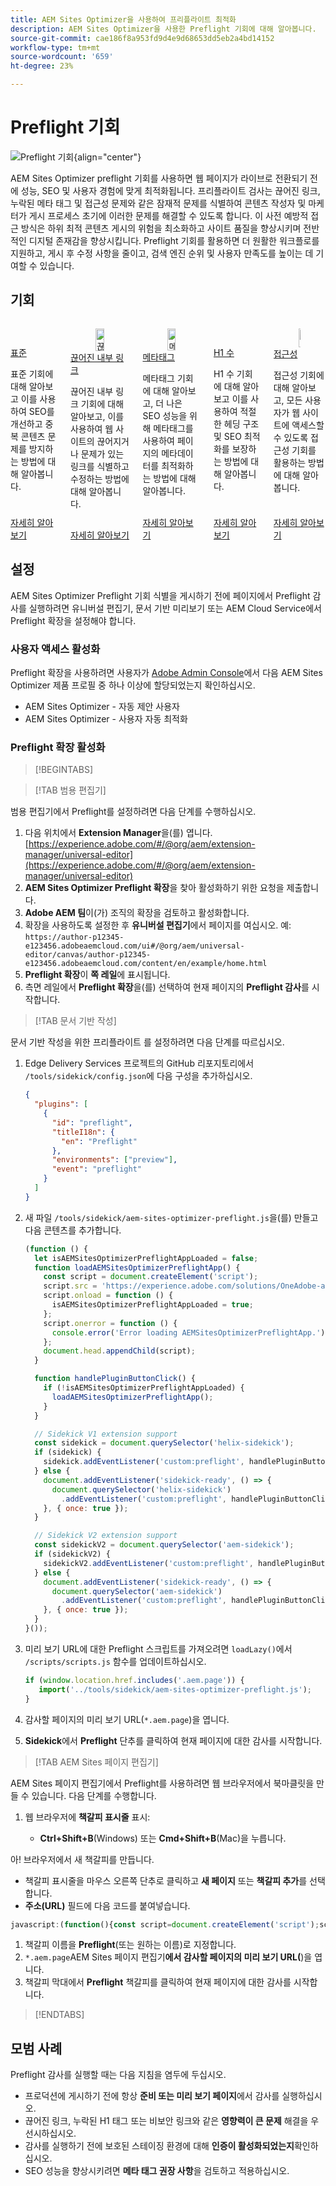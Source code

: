 ```yaml
---
title: AEM Sites Optimizer을 사용하여 프리플라이트 최적화
description: AEM Sites Optimizer을 사용한 Preflight 기회에 대해 알아봅니다.
source-git-commit: cae186f8a953fd9d4e9d68653dd5eb2a4bd14152
workflow-type: tm+mt
source-wordcount: '659'
ht-degree: 23%

---
```



# Preflight 기회

![Preflight 기회](./assets/preflight/hero.png){align="center"}

AEM Sites Optimizer preflight 기회를 사용하면 웹 페이지가 라이브로 전환되기 전에 성능, SEO 및 사용자 경험에 맞게 최적화됩니다. 프리플라이트 검사는 끊어진 링크, 누락된 메타 태그 및 접근성 문제와 같은 잠재적 문제를 식별하여 콘텐츠 작성자 및 마케터가 게시 프로세스 초기에 이러한 문제를 해결할 수 있도록 합니다. 이 사전 예방적 접근 방식은 하위 최적 콘텐츠 게시의 위험을 최소화하고 사이트 품질을 향상시키며 전반적인 디지털 존재감을 향상시킵니다. Preflight 기회를 활용하면 더 원활한 워크플로를 지원하고, 게시 후 수정 사항을 줄이고, 검색 엔진 순위 및 사용자 만족도를 높이는 데 기여할 수 있습니다.

## 기회

<!-- CARDS

* ../documentation/opportunities/invalid-or-missing-metadata.md
  {title=Canonical}
  {image=../assets/common/card-link.png}
* ../documentation/opportunities/broken-internal-links.md
  {title=Broken Internal Links}
  {image=../assets/common/card-link.png}
* ../documentation/opportunities/invalid-or-missing-metadata.md
  {title=Metatags}
  {image=../assets/common/card-code.png}
* ../documentation/opportunities/invalid-or-missing-metadata.md
  {title=H1 count}
  {image=../assets/common/card-code.png}
* ../documentation/opportunities/accessibility-issues.md
  {title=Accessibility}
  {image=../assets/common/card-puzzle.png}

-->
<!-- START CARDS HTML - DO NOT MODIFY BY HAND -->
<div class="columns">
    <div class="column is-half-tablet is-half-desktop is-one-third-widescreen" aria-label="Canonical">
        <div class="card" style="height: 100%; display: flex; flex-direction: column; height: 100%;">
            <div class="card-image">
                <figure class="image x-is-16by9">
                    <a href="../documentation/opportunities/invalid-or-missing-metadata.md" title="표준" target="_blank" rel="referrer">
                        <img class="is-bordered-r-small" src="../assets/common/card-link.png" alt="표준"
                             style="width: 100%; aspect-ratio: 16 / 9; object-fit: cover; overflow: hidden; display: block; margin: auto;">
                    </a>
                </figure>
            </div>
            <div class="card-content is-padded-small" style="display: flex; flex-direction: column; flex-grow: 1; justify-content: space-between;">
                <div class="top-card-content">
                    <p class="headline is-size-6 has-text-weight-bold">
                        <a href="../documentation/opportunities/invalid-or-missing-metadata.md" target="_blank" rel="referrer" title="표준">표준</a>
                    </p>
                    <p class="is-size-6">표준 기회에 대해 알아보고 이를 사용하여 SEO를 개선하고 중복 콘텐츠 문제를 방지하는 방법에 대해 알아봅니다.</p>
                </div>
                <a href="../documentation/opportunities/invalid-or-missing-metadata.md" target="_blank" rel="referrer" class="spectrum-Button spectrum-Button--outline spectrum-Button--primary spectrum-Button--sizeM" style="align-self: flex-start; margin-top: 1rem;">
                    <span class="spectrum-Button-label has-no-wrap has-text-weight-bold">자세히 알아보기</span>
                </a>
            </div>
        </div>
    </div>
    <div class="column is-half-tablet is-half-desktop is-one-third-widescreen" aria-label="Broken Internal Links">
        <div class="card" style="height: 100%; display: flex; flex-direction: column; height: 100%;">
            <div class="card-image">
                <figure class="image x-is-16by9">
                    <a href="../documentation/opportunities/broken-internal-links.md" title="끊어진 내부 링크" target="_blank" rel="referrer">
                        <img class="is-bordered-r-small" src="../assets/common/card-link.png" alt="끊어진 내부 링크"
                             style="width: 100%; aspect-ratio: 16 / 9; object-fit: cover; overflow: hidden; display: block; margin: auto;">
                    </a>
                </figure>
            </div>
            <div class="card-content is-padded-small" style="display: flex; flex-direction: column; flex-grow: 1; justify-content: space-between;">
                <div class="top-card-content">
                    <p class="headline is-size-6 has-text-weight-bold">
                        <a href="../documentation/opportunities/broken-internal-links.md" target="_blank" rel="referrer" title="끊어진 내부 링크">끊어진 내부 링크</a>
                    </p>
                    <p class="is-size-6">끊어진 내부 링크 기회에 대해 알아보고, 이를 사용하여 웹 사이트의 끊어지거나 문제가 있는 링크를 식별하고 수정하는 방법에 대해 알아봅니다.</p>
                </div>
                <a href="../documentation/opportunities/broken-internal-links.md" target="_blank" rel="referrer" class="spectrum-Button spectrum-Button--outline spectrum-Button--primary spectrum-Button--sizeM" style="align-self: flex-start; margin-top: 1rem;">
                    <span class="spectrum-Button-label has-no-wrap has-text-weight-bold">자세히 알아보기</span>
                </a>
            </div>
        </div>
    </div>
    <div class="column is-half-tablet is-half-desktop is-one-third-widescreen" aria-label="Metatags">
        <div class="card" style="height: 100%; display: flex; flex-direction: column; height: 100%;">
            <div class="card-image">
                <figure class="image x-is-16by9">
                    <a href="../documentation/opportunities/invalid-or-missing-metadata.md" title="메타태그" target="_blank" rel="referrer">
                        <img class="is-bordered-r-small" src="../assets/common/card-code.png" alt="메타태그"
                             style="width: 100%; aspect-ratio: 16 / 9; object-fit: cover; overflow: hidden; display: block; margin: auto;">
                    </a>
                </figure>
            </div>
            <div class="card-content is-padded-small" style="display: flex; flex-direction: column; flex-grow: 1; justify-content: space-between;">
                <div class="top-card-content">
                    <p class="headline is-size-6 has-text-weight-bold">
                        <a href="../documentation/opportunities/invalid-or-missing-metadata.md" target="_blank" rel="referrer" title="메타태그">메타태그</a>
                    </p>
                    <p class="is-size-6">메타태그 기회에 대해 알아보고, 더 나은 SEO 성능을 위해 메타태그를 사용하여 페이지의 메타데이터를 최적화하는 방법에 대해 알아봅니다.</p>
                </div>
                <a href="../documentation/opportunities/invalid-or-missing-metadata.md" target="_blank" rel="referrer" class="spectrum-Button spectrum-Button--outline spectrum-Button--primary spectrum-Button--sizeM" style="align-self: flex-start; margin-top: 1rem;">
                    <span class="spectrum-Button-label has-no-wrap has-text-weight-bold">자세히 알아보기</span>
                </a>
            </div>
        </div>
    </div>
    <div class="column is-half-tablet is-half-desktop is-one-third-widescreen" aria-label="H1 count">
        <div class="card" style="height: 100%; display: flex; flex-direction: column; height: 100%;">
            <div class="card-image">
                <figure class="image x-is-16by9">
                    <a href="../documentation/opportunities/invalid-or-missing-metadata.md" title="H1 수" target="_blank" rel="referrer">
                        <img class="is-bordered-r-small" src="../assets/common/card-code.png" alt="H1 수"
                             style="width: 100%; aspect-ratio: 16 / 9; object-fit: cover; overflow: hidden; display: block; margin: auto;">
                    </a>
                </figure>
            </div>
            <div class="card-content is-padded-small" style="display: flex; flex-direction: column; flex-grow: 1; justify-content: space-between;">
                <div class="top-card-content">
                    <p class="headline is-size-6 has-text-weight-bold">
                        <a href="../documentation/opportunities/invalid-or-missing-metadata.md" target="_blank" rel="referrer" title="H1 수">H1 수</a>
                    </p>
                    <p class="is-size-6">H1 수 기회에 대해 알아보고 이를 사용하여 적절한 헤딩 구조 및 SEO 최적화를 보장하는 방법에 대해 알아봅니다.</p>
                </div>
                <a href="../documentation/opportunities/invalid-or-missing-metadata.md" target="_blank" rel="referrer" class="spectrum-Button spectrum-Button--outline spectrum-Button--primary spectrum-Button--sizeM" style="align-self: flex-start; margin-top: 1rem;">
                    <span class="spectrum-Button-label has-no-wrap has-text-weight-bold">자세히 알아보기</span>
                </a>
            </div>
        </div>
    </div>
    <div class="column is-half-tablet is-half-desktop is-one-third-widescreen" aria-label="Accessibility">
        <div class="card" style="height: 100%; display: flex; flex-direction: column; height: 100%;">
            <div class="card-image">
                <figure class="image x-is-16by9">
                    <a href="../documentation/opportunities/accessibility-issues.md" title="접근성" target="_blank" rel="referrer">
                        <img class="is-bordered-r-small" src="../assets/common/card-puzzle.png" alt="접근성"
                             style="width: 100%; aspect-ratio: 16 / 9; object-fit: cover; overflow: hidden; display: block; margin: auto;">
                    </a>
                </figure>
            </div>
            <div class="card-content is-padded-small" style="display: flex; flex-direction: column; flex-grow: 1; justify-content: space-between;">
                <div class="top-card-content">
                    <p class="headline is-size-6 has-text-weight-bold">
                        <a href="../documentation/opportunities/accessibility-issues.md" target="_blank" rel="referrer" title="접근성">접근성</a>
                    </p>
                    <p class="is-size-6">접근성 기회에 대해 알아보고, 모든 사용자가 웹 사이트에 액세스할 수 있도록 접근성 기회를 활용하는 방법에 대해 알아봅니다.</p>
                </div>
                <a href="../documentation/opportunities/accessibility-issues.md" target="_blank" rel="referrer" class="spectrum-Button spectrum-Button--outline spectrum-Button--primary spectrum-Button--sizeM" style="align-self: flex-start; margin-top: 1rem;">
                    <span class="spectrum-Button-label has-no-wrap has-text-weight-bold">자세히 알아보기</span>
                </a>
            </div>
        </div>
    </div>

</div>
<!-- END CARDS HTML - DO NOT MODIFY BY HAND -->

## 설정

AEM Sites Optimizer Preflight 기회 식별을 게시하기 전에 페이지에서 Preflight 감사를 실행하려면 유니버설 편집기, 문서 기반 미리보기 또는 AEM Cloud Service에서 Preflight 확장을 설정해야 합니다.

### 사용자 액세스 활성화

Preflight 확장을 사용하려면 사용자가 [Adobe Admin Console](https://adminconsole.adobe.com)에서 다음 AEM Sites Optimizer 제품 프로필 중 하나 이상에 할당되었는지 확인하십시오.

* AEM Sites Optimizer - 자동 제안 사용자
* AEM Sites Optimizer - 사용자 자동 최적화

### Preflight 확장 활성화

>[!BEGINTABS]

>[!TAB 범용 편집기]

범용 편집기에서 Preflight를 설정하려면 다음 단계를 수행하십시오.

1. 다음 위치에서 **Extension Manager**을(를) 엽니다.
   [https://experience.adobe.com/#/@org/aem/extension-manager/universal-editor](https://experience.adobe.com/#/@org/aem/extension-manager/universal-editor)
1. **AEM Sites Optimizer Preflight 확장**&#x200B;을 찾아 활성화하기 위한 요청을 제출합니다.
1. **Adobe AEM 팀**&#x200B;이(가) 조직의 확장을 검토하고 활성화합니다.
1. 확장을 사용하도록 설정한 후 **유니버설 편집기**에서 페이지를 여십시오. 예:
   `https://author-p12345-e123456.adobeaemcloud.com/ui#/@org/aem/universal-editor/canvas/author-p12345-e123456.adobeaemcloud.com/content/en/example/home.html`
1. **Preflight 확장**&#x200B;이 **쪽 레일**&#x200B;에 표시됩니다.
1. 측면 레일에서 **Preflight 확장**&#x200B;을(를) 선택하여 현재 페이지의 **Preflight 감사**&#x200B;를 시작합니다.

>[!TAB 문서 기반 작성]

문서 기반 작성을 위한 프리플라이트 를 설정하려면 다음 단계를 따르십시오.

1. Edge Delivery Services 프로젝트의 GitHub 리포지토리에서 `/tools/sidekick/config.json`에 다음 구성을 추가하십시오.

   ```json
   {
     "plugins": [
       {
         "id": "preflight",
         "titleI18n": {
           "en": "Preflight"
         },
         "environments": ["preview"],
         "event": "preflight"
       }
     ]
   }
   ```

1. 새 파일 `/tools/sidekick/aem-sites-optimizer-preflight.js`을(를) 만들고 다음 콘텐츠를 추가합니다.

   ```javascript
   (function () {
     let isAEMSitesOptimizerPreflightAppLoaded = false;
     function loadAEMSitesOptimizerPreflightApp() {
       const script = document.createElement('script');
       script.src = 'https://experience.adobe.com/solutions/OneAdobe-aem-sites-optimizer-preflight-mfe/static-assets/resources/sidekick/client.js?source=plugin';
       script.onload = function () {
         isAEMSitesOptimizerPreflightAppLoaded = true;
       };
       script.onerror = function () {
         console.error('Error loading AEMSitesOptimizerPreflightApp.');
       };
       document.head.appendChild(script);
     }
   
     function handlePluginButtonClick() {
       if (!isAEMSitesOptimizerPreflightAppLoaded) {
         loadAEMSitesOptimizerPreflightApp();
       }
     }
   
     // Sidekick V1 extension support
     const sidekick = document.querySelector('helix-sidekick');
     if (sidekick) {
       sidekick.addEventListener('custom:preflight', handlePluginButtonClick);
     } else {
       document.addEventListener('sidekick-ready', () => {
         document.querySelector('helix-sidekick')
           .addEventListener('custom:preflight', handlePluginButtonClick);
       }, { once: true });
     }
   
     // Sidekick V2 extension support
     const sidekickV2 = document.querySelector('aem-sidekick');
     if (sidekickV2) {
       sidekickV2.addEventListener('custom:preflight', handlePluginButtonClick);
     } else {
       document.addEventListener('sidekick-ready', () => {
         document.querySelector('aem-sidekick')
           .addEventListener('custom:preflight', handlePluginButtonClick);
       }, { once: true });
     }
   }());
   ```

1. 미리 보기 URL에 대한 Preflight 스크립트를 가져오려면 `loadLazy()`에서 `/scripts/scripts.js` 함수를 업데이트하십시오.

   ```javascript
   if (window.location.href.includes('.aem.page')) {
      import('../tools/sidekick/aem-sites-optimizer-preflight.js');
   }
   ```

1. 감사할 페이지의 미리 보기 URL(`*.aem.page`)을 엽니다.
1. **Sidekick**&#x200B;에서 **Preflight** 단추를 클릭하여 현재 페이지에 대한 감사를 시작합니다.

>[!TAB AEM Sites 페이지 편집기]

AEM Sites 페이지 편집기에서 Preflight를 사용하려면 웹 브라우저에서 북마클릿을 만들 수 있습니다. 다음 단계를 수행합니다.

1. 웹 브라우저에 **책갈피 표시줄** 표시:

   * **Ctrl+Shift+B**(Windows) 또는 **Cmd+Shift+B**(Mac)을 누릅니다.

아! 브라우저에서 새 책갈피를 만듭니다.

* 책갈피 표시줄을 마우스 오른쪽 단추로 클릭하고 **새 페이지** 또는 **책갈피 추가**&#x200B;를 선택합니다.
* **주소(URL)** 필드에 다음 코드를 붙여넣습니다.

```javascript
javascript:(function(){const script=document.createElement('script');script.src='https://experience.adobe.com/solutions/OneAdobe-aem-sites-optimizer-preflight-mfe/static-assets/resources/sidekick/client.js?source=bookmarklet&target-source=aem-cloud-service';document.head.appendChild(script);})();
```

1. 책갈피 이름을 **Preflight**(또는 원하는 이름)로 지정합니다.
1. `*.aem.page`AEM Sites 페이지 편집기&#x200B;**에서 감사할 페이지의 미리 보기 URL(**)을 엽니다.
1. 책갈피 막대에서 **Preflight** 책갈피를 클릭하여 현재 페이지에 대한 감사를 시작합니다.

>[!ENDTABS]

## 모범 사례

Preflight 감사를 실행할 때는 다음 지침을 염두에 두십시오.

* 프로덕션에 게시하기 전에 항상 **준비 또는 미리 보기 페이지**&#x200B;에서 감사를 실행하십시오.
* 끊어진 링크, 누락된 H1 태그 또는 비보안 링크와 같은 **영향력이 큰 문제** 해결을 우선시하십시오.
* 감사를 실행하기 전에 보호된 스테이징 환경에 대해 **인증이 활성화되었는지**&#x200B;확인하십시오.
* SEO 성능을 향상시키려면 **메타 태그 권장 사항**&#x200B;을 검토하고 적용하십시오.
